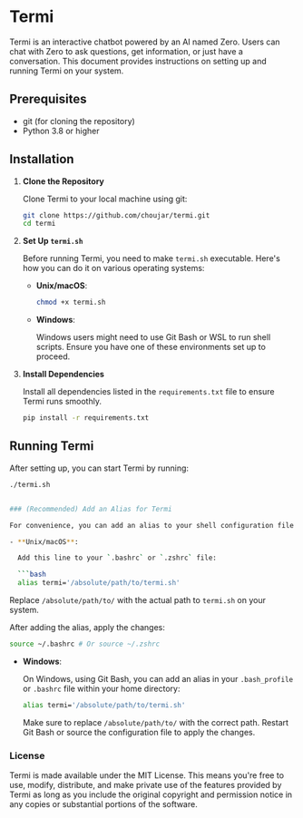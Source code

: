 # Termi

Termi is an interactive chatbot powered by an AI named Zero. Users can chat with Zero to ask questions, get information, or just have a conversation. This document provides instructions on setting up and running Termi on your system.

## Prerequisites

- git (for cloning the repository)
- Python 3.8 or higher

## Installation

1. **Clone the Repository**

    Clone Termi to your local machine using git:

    ```bash
    git clone https://github.com/choujar/termi.git
    cd termi
    ```

2. **Set Up `termi.sh`**

    Before running Termi, you need to make `termi.sh` executable. Here's how you can do it on various operating systems:

    - **Unix/macOS**:

        ```bash
        chmod +x termi.sh
        ```

    - **Windows**:

        Windows users might need to use Git Bash or WSL to run shell scripts. Ensure you have one of these environments set up to proceed.

3. **Install Dependencies**

    Install all dependencies listed in the `requirements.txt` file to ensure Termi runs smoothly.

    ```bash
    pip install -r requirements.txt
    ```

## Running Termi

After setting up, you can start Termi by running:

```bash
./termi.sh


### (Recommended) Add an Alias for Termi

For convenience, you can add an alias to your shell configuration file to run Termi from anywhere.

- **Unix/macOS**:

  Add this line to your `.bashrc` or `.zshrc` file:

  ```bash
  alias termi='/absolute/path/to/termi.sh'
  ```

  Replace `/absolute/path/to/` with the actual path to `termi.sh` on your system.

  After adding the alias, apply the changes:

  ```bash
  source ~/.bashrc # Or source ~/.zshrc
  ```

- **Windows**:

  On Windows, using Git Bash, you can add an alias in your `.bash_profile` or `.bashrc` file within your home directory:

  ```bash
  alias termi='/absolute/path/to/termi.sh'
  ```

  Make sure to replace `/absolute/path/to/` with the correct path. Restart Git Bash or source the configuration file to apply the changes.

### License

Termi is made available under the MIT License. This means you're free to use, modify, distribute, and make private use of the features provided by Termi as long as you include the original copyright and permission notice in any copies or substantial portions of the software.
```